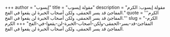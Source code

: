 +++
author = "إيسوب"
title = "مقولة إيسوب"
description = "مقولة إيسوب: الكرم المفاجئ قد يسر الحمقى، ولكن أصحاب الخبرة لن يقعوا في الفخ."
quote = '''الكرم المفاجئ قد يسر الحمقى، ولكن أصحاب الخبرة لن يقعوا في الفخ.'''
slug = "الكرم-المفاجئ-قد-يسر-الحمقى-ولكن-أصحاب-الخبرة-لن-يقعوا-في-الفخ"
+++
الكرم المفاجئ قد يسر الحمقى، ولكن أصحاب الخبرة لن يقعوا في الفخ.
